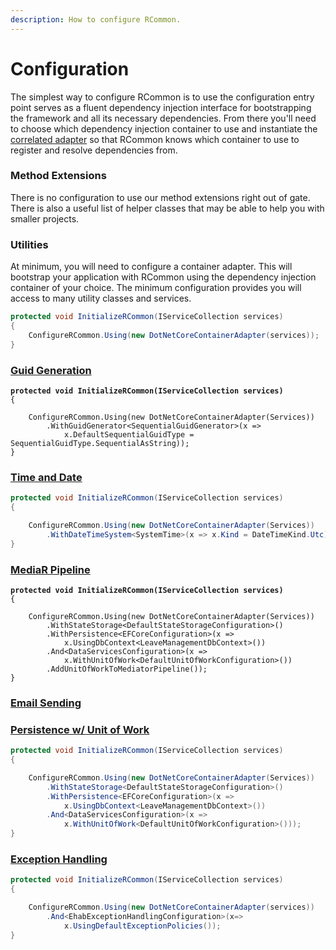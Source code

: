 ```yaml
---
description: How to configure RCommon.
---
```


# Configuration

The simplest way to configure RCommon is to use the configuration entry point serves as a fluent dependency injection interface for bootstrapping the framework and all its necessary dependencies. From there you'll need to choose which dependency injection container to use and instantiate the [correlated adapter](dependency-injection/di-providers/) so that RCommon knows which container to use to register and resolve dependencies from.&#x20;

### Method Extensions

There is no configuration to use our method extensions right out of gate. There is also a useful list of helper classes that may be able to help you with smaller projects.&#x20;

### Utilities

At minimum, you will need to configure a container adapter. This will bootstrap your application with RCommon using the dependency injection container of your choice. The minimum configuration provides you will access to many utility classes and services.&#x20;

```csharp
protected void InitializeRCommon(IServiceCollection services)
{
    ConfigureRCommon.Using(new DotNetCoreContainerAdapter(services));
}
```

### [Guid Generation](../infrastructure/guid-generation.md)

<pre class="language-csharp"><code class="lang-csharp"><strong>protected void InitializeRCommon(IServiceCollection services)
</strong>{

    ConfigureRCommon.Using(new DotNetCoreContainerAdapter(Services))
        .WithGuidGenerator&#x3C;SequentialGuidGenerator>(x => 
            x.DefaultSequentialGuidType = SequentialGuidType.SequentialAsString));
}</code></pre>

### [Time and Date](../infrastructure/time-and-date.md)

```csharp
protected void InitializeRCommon(IServiceCollection services)
{

    ConfigureRCommon.Using(new DotNetCoreContainerAdapter(Services))
        .WithDateTimeSystem<SystemTime>(x => x.Kind = DateTimeKind.Utc));
}
```

### [MediaR Pipeline](design-patterns/mediator.md)

<pre class="language-csharp"><code class="lang-csharp"><strong>protected void InitializeRCommon(IServiceCollection services)
</strong>{

    ConfigureRCommon.Using(new DotNetCoreContainerAdapter(Services))
        .WithStateStorage&#x3C;DefaultStateStorageConfiguration>()
        .WithPersistence&#x3C;EFCoreConfiguration>(x =>
            x.UsingDbContext&#x3C;LeaveManagementDbContext>())
        .And&#x3C;DataServicesConfiguration>(x =>
            x.WithUnitOfWork&#x3C;DefaultUnitOfWorkConfiguration>())
        .AddUnitOfWorkToMediatorPipeline());
}</code></pre>

### [Email Sending](../infrastructure/emailing/)



### [Persistence w/ Unit of Work](persistence/)

```csharp
protected void InitializeRCommon(IServiceCollection services)
{

    ConfigureRCommon.Using(new DotNetCoreContainerAdapter(Services))
        .WithStateStorage<DefaultStateStorageConfiguration>()
        .WithPersistence<EFCoreConfiguration>(x =>
            x.UsingDbContext<LeaveManagementDbContext>())
        .And<DataServicesConfiguration>(x =>
            x.WithUnitOfWork<DefaultUnitOfWorkConfiguration>()));
}
```

### [Exception Handling](exception-handling/)

```csharp
protected void InitializeRCommon(IServiceCollection services)
{

    ConfigureRCommon.Using(new DotNetCoreContainerAdapter(services))
        .And<EhabExceptionHandlingConfiguration>(x=>
            x.UsingDefaultExceptionPolicies());
}
```

